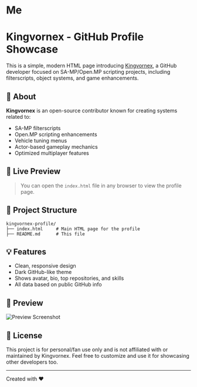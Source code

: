 # Me

# Kingvornex - GitHub Profile Showcase

This is a simple, modern HTML page introducing [Kingvornex](https://github.com/Kingvornex), a GitHub developer focused on SA-MP/Open.MP scripting projects, including filterscripts, object systems, and game enhancements.

## 🌟 About

**Kingvornex** is an open-source contributor known for creating systems related to:
- SA-MP filterscripts
- Open.MP scripting enhancements
- Vehicle tuning menus
- Actor-based gameplay mechanics
- Optimized multiplayer features

## 🔗 Live Preview

> You can open the `index.html` file in any browser to view the profile page.

## 📂 Project Structure

```plaintext
kingvornex-profile/
├── index.html     # Main HTML page for the profile
├── README.md      # This file
````

## 💡 Features

* Clean, responsive design
* Dark GitHub-like theme
* Shows avatar, bio, top repositories, and skills
* All data based on public GitHub info

## 📸 Preview

![Preview Screenshot](https://avatars.githubusercontent.com/u/108731053?v=4)

## 📄 License

This project is for personal/fan use only and is not affiliated with or maintained by Kingvornex.
Feel free to customize and use it for showcasing other developers too.

---

Created with ❤️ 
